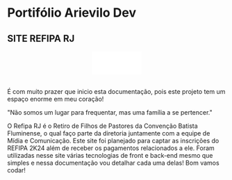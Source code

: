 # Portifólio Arievilo Dev

## SITE REFIPA RJ

<div style="display: flex width: 100%" align="center">
<img align="center" src="./Site REFIPA RJ/imgs/logo refipa.png"></img>
</div><br>

É com muito prazer que inicio esta documentação, pois este projeto tem um espaço enorme em meu coração!

"Não somos um lugar para frequentar, mas uma família a se pertencer."

O Refipa RJ é o Retiro de Filhos de Pastores da Convenção Batista Fluminense, o qual faço parte da diretoria juntamente com a equipe de Mídia e Comunicação.
Este site foi planejado para captar as inscrições do REFIPA 2K24 além de receber os pagamentos relacionados a ele.
Foram utilizadas nesse site várias tecnologias de front e back-end mesmo que simples e nessa documentação vou detalhar cada uma delas!
Bom vamos codar!